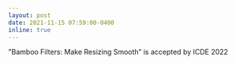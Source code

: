 ```yaml
---
layout: post
date: 2021-11-15 07:59:00-0400
inline: true
---
```


"Bamboo Filters: Make Resizing Smooth” is accepted by ICDE 2022
